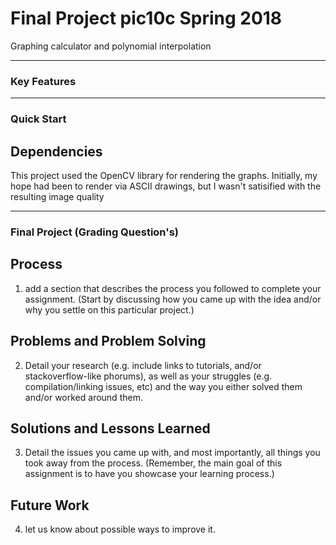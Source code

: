 # Final Project pic10c Spring 2018  
Graphing calculator and polynomial interpolation

----
### Key Features
 
----
### Quick Start

## Dependencies
This project used the OpenCV library for rendering the graphs. Initially, my hope had been to render via ASCII drawings, but I wasn't satisified with the resulting image quality


----
### Final Project (Grading Question's)

## Process
1) add a section that describes the process you followed to complete your assignment. 
(Start by discussing how you came up with the idea and/or why you settle on this particular project.)

## Problems and Problem Solving
2) Detail your research (e.g. include links to tutorials, and/or stackoverflow-like phorums), as well as your struggles (e.g. compilation/linking issues, etc) and the way you either solved them and/or worked around them.

## Solutions and Lessons Learned
3) Detail the issues you came up with, and most importantly, all things you took away from the process. 
(Remember, the main goal of this assignment is to have you showcase your learning process.)

## Future Work
4) let us know about possible ways to improve it.

